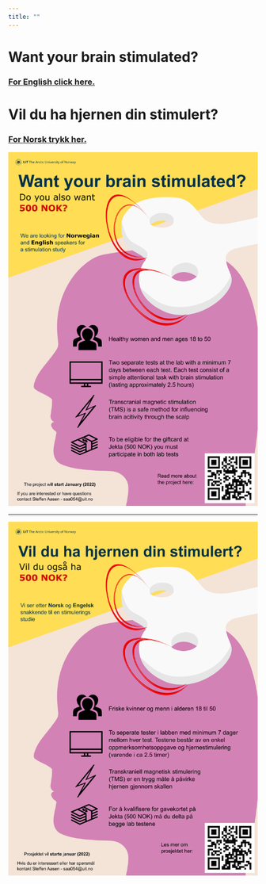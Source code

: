 ```yaml
---
title: ""
---
```


# Want your brain stimulated?
### [For **English** click here.](https://uitpsypro.github.io/1/eng-info)


# Vil du ha hjernen din stimulert?
### [For **Norsk** trykk her.](https://uitpsypro.github.io/1/nor-info)


![English poster](/pictures/0-eng-poster-2.png)

---

![Norsk poster](/pictures/1-nor-poster-2.png)



<!---
![test](/pictures/poster.png)
--->
